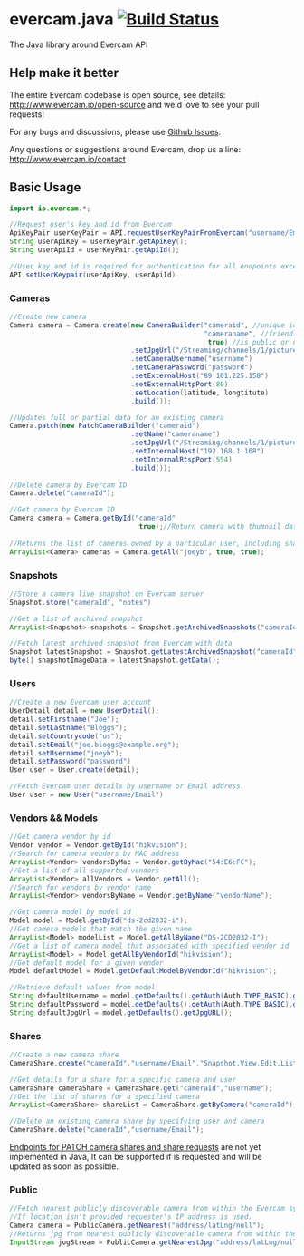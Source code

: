 # evercam.java [![Build Status](https://travis-ci.org/evercam/evercam.java.png)](https://travis-ci.org/evercam/evercam.java)

The Java library around Evercam API

## Help make it better

The entire Evercam codebase is open source, see details: http://www.evercam.io/open-source and we'd love to see your pull requests!

For any bugs and discussions, please use [Github Issues](https://github.com/evercam/evercam.java/issues).

Any questions or suggestions around Evercam, drop us a line: http://www.evercam.io/contact


## Basic Usage
```java
import io.evercam.*;

//Request user's key and id from Evercam
ApiKeyPair userKeyPair = API.requestUserKeyPairFromEvercam("username/Email", "password");
String userApiKey = userKeyPair.getApiKey();
String userApiId = userKeyPair.getApiId();

//User key and id is required for authentication for all endpoints except /public, /vendors and /models.
API.setUserKeypair(userApiKey, userApiId)
```
### Cameras
```java
//Create new camera
Camera camera = Camera.create(new CameraBuilder("cameraid", //unique identifier
                                                "cameraname", //friendly name
                                                 true) //is public or not
                              .setJpgUrl("/Streaming/channels/1/picture")
                              .setCameraUsername("username")
                              .setCameraPassword("password")
                              .setExternalHost("89.101.225.158")
                              .setExternalHttpPort(80)
                              .setLocation(latitude, longtitute)
                              .build());

//Updates full or partial data for an existing camera
Camera.patch(new PatchCameraBuilder("cameraid")
                              .setName("cameraname")
                              .setJpgUrl("/Streaming/channels/1/picture")
                              .setInternalHost("192.168.1.168")
                              .setInternalRtspPort(554)
                              .build());
                              
//Delete camera by Evercam ID
Camera.delete("cameraId");

//Get camera by Evercam ID
Camera camera = Camera.getById("cameraId"
                                true);//Return camera with thumnail data or not
                                
//Returns the list of cameras owned by a particular user, including shared cameras and thumnail data
ArrayList<Camera> cameras = Camera.getAll("joeyb", true, true);
```
### Snapshots
```java
//Store a camera live snapshot on Evercam server
Snapshot.store("cameraId", "notes")

//Get a list of archived snapshot
ArrayList<Snapshot> snapshots = Snapshot.getArchivedSnapshots("cameraId");

//Fetch latest archived snapshot from Evercam with data
Snapshot latestSnapshot = Snapshot.getLatestArchivedSnapshot("cameraId",true).
byte[] snapshotImageData = latestSnapshot.getData();
```
### Users
```java
//Create a new Evercam user account
UserDetail detail = new UserDetail();
detail.setFirstname("Joe");
detail.setLastname("Bloggs");
detail.setCountrycode("us");
detail.setEmail("joe.bloggs@example.org");
detail.setUsername("joeyb");
detail.setPassword("password")
User user = User.create(detail);

//Fetch Evercam user details by username or Email address.
User user = new User("username/Email")
```
### Vendors && Models
```java
//Get camera vendor by id
Vendor vendor = Vendor.getById("hikvision");
//Search for camera vendors by MAC address
ArrayList<Vendor> vendorsByMac = Vendor.getByMac("54:E6:FC");
//Get a list of all supported vendors
ArrayList<Vendor> allVendors = Vendor.getAll();
//Search for vendors by vendor name
ArrayList<Vendor> vendorsByName = Vendor.getByName("vendorName");

//Get camera model by model id
Model model = Model.getById("ds-2cd2032-i");
//Get camera models that match the given name
ArrayList<Model> modelList = Model.getAllByName("DS-2CD2032-I");
//Get a list of camera model that associated with specified vendor id
ArrayList<Model> = Model.getAllByVendorId("hikvision");
//Get default model for a given vendor
Model defaultModel = Model.getDefaultModelByVendorId("hikvision");

//Retrieve default values from model
String defaultUsername = model.getDefaults().getAuth(Auth.TYPE_BASIC).getUsername();
String defaultPassword = model.getDefaults().getAuth(Auth.TYPE_BASIC).getPassword();
String defaultJpgUrl = model.getDefaults().getJpgURL();
```
### Shares
```java
//Create a new camera share
CameraShare.create("cameraId","username/Email","Snapshot,View,Edit,List");

//Get details for a share for a specific camera and user
CameraShare cameraShare = CameraShare.get("cameraId","username");
//Get the list of shares for a specified camera
ArrayList<CameraShare> shareList = CameraShare.getByCamera("cameraId");

//Delete an existing camera share by specifying user and camera
CameraShare.delete("cameraId","username/Email");
```
[Endpoints for PATCH camera shares and share requests](https://dashboard.evercam.io/dev#!/shares) are not yet implemented in Java, It can be supported if is requested and will be updated as soon as possible.
### Public
```java
//Fetch nearest publicly discoverable camera from within the Evercam system.
//If location isn't provided requester's IP address is used.
Camera camera = PublicCamera.getNearest("address/latLng/null");
//Returns jpg from nearest publicly discoverable camera from within the Evercam system.
InputStream jogStream = PublicCamera.getNearestJpg("address/latLng/null");
```
